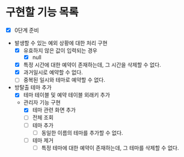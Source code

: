 # 구현할 기능 목록

- [x] 0단계 준비
- 발생할 수 있는 예외 상황에 대한 처리 구현
    - [x] 유효하지 않은 값이 입력되는 경우
        - [x] null
    - [x] 특정 시간에 대한 예약이 존재하는데, 그 시간을 삭제할 수 없다.
    - [x] 과거일시로 예약할 수 없다.
    - [ ] 중복된 일시와 테마로 예약할 수 없다.
- 방탈출 테마 추가
  - [x] 테마 테이블 및 예약 테이블 외래키 추가
  - 관리자 기능 구현
    - [x] 테마 관련 화면 추가 
    - [ ] 전체 조회
    - [ ] 테마 추가
      - [ ] 동일한 이름의 테마를 추가할 수 없다.
    - [ ] 테마 제거
      - [ ] 특정 테마에 대한 예약이 존재하는데, 그 테마를 삭제할 수 없다.